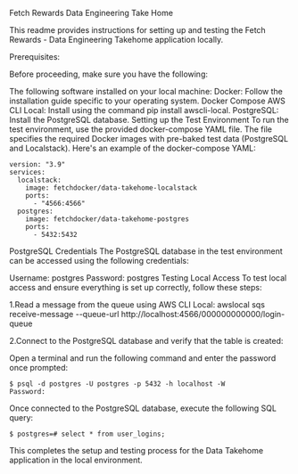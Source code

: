Fetch Rewards Data Engineering Take Home

This readme provides instructions for setting up and testing the  Fetch Rewards - Data Engineering Takehome application locally. 

Prerequisites:

Before proceeding, make sure you have the following:

The following software installed on your local machine:
Docker: Follow the installation guide specific to your operating system.
Docker Compose
AWS CLI Local: Install using the command pip install awscli-local.
PostgreSQL: Install the PostgreSQL database.
Setting up the Test Environment
To run the test environment, use the provided docker-compose YAML file. The file specifies the required Docker images with pre-baked test data (PostgreSQL and Localstack). Here's an example of the docker-compose YAML:

```
version: "3.9"
services:
  localstack:
    image: fetchdocker/data-takehome-localstack
    ports:
      - "4566:4566"
  postgres:
    image: fetchdocker/data-takehome-postgres
    ports:
      - 5432:5432
```

PostgreSQL Credentials
The PostgreSQL database in the test environment can be accessed using the following credentials:

Username: postgres
Password: postgres
Testing Local Access
To test local access and ensure everything is set up correctly, follow these steps:

1.Read a message from the queue using AWS CLI Local:
awslocal sqs receive-message --queue-url http://localhost:4566/000000000000/login-queue

2.Connect to the PostgreSQL database and verify that the table is created:

Open a terminal and run the following command and enter the password once prompted:
```
$ psql -d postgres -U postgres -p 5432 -h localhost -W
Password:
```

Once connected to the PostgreSQL database, execute the following SQL query:
```
$ postgres=# select * from user_logins;
```

This completes the setup and testing process for the Data Takehome application in the local environment.
